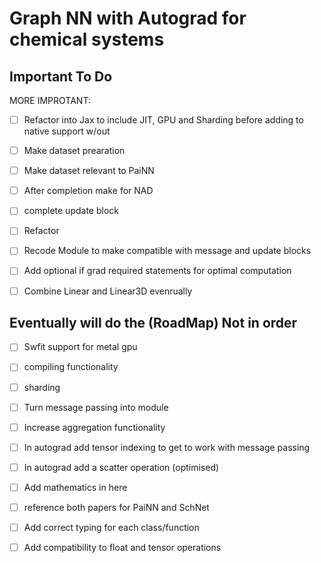 
# Graph NN with Autograd for chemical systems

## Important To Do

MORE IMPROTANT:
- [ ] Refactor into Jax to include JIT, GPU and Sharding before adding to native support w/out

- [ ] Make dataset prearation
- [ ] Make dataset relevant to PaiNN
- [ ] After completion make for NAD
- [ ] complete update block
- [ ] Refactor
- [ ] Recode Module to make compatible with message and update blocks
- [ ] Add optional if grad required statements for optimal computation
- [ ] Combine Linear and Linear3D evenrually

## Eventually will do the (RoadMap) Not in order

- [ ] Swfit support for metal gpu
- [ ] compiling functionality
- [ ] sharding
- [ ] Turn message passing into module
- [ ] Increase aggregation functionality
- [ ] In autograd add tensor indexing to get to work with message passing
- [ ] In autograd add a scatter operation (optimised)
- [ ] Add mathematics in here
- [ ] reference both papers for PaiNN and SchNet
- [ ] Add correct typing for each class/function
- [ ] Add compatibility to float and tensor operations 



